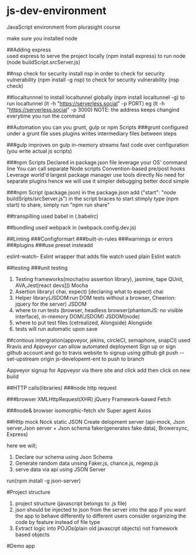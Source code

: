 # js-dev-environment
JavaScript environment from plurasight course

make sure you installed node

##Adding express  
used express to serve the project locally (npm install express)
to run node (node buildScript.srcServer.js)

##nsp check for security
install nsp in order to check for security vulnerability (npm install -g nsp)
to check for security vulnerability (nsp check)

##localtunnnel
to install localtunnel globally (npm install localtunnel -g)
to run localtunnel (lt -h "https://serverless.social" -p PORT) eg (lt -h "https://serverless.social" -p 3000)
NOTE: the address keeps changind everytime you run the command

##Automation
you can you grunt, gulp or npm Scripts
###grunt
configured under a grunt file
uses plugins
writes intermediary files between steps

###gulp
improves on gulp
in-memory streams
fast
code over configuration (you write actual js scripts)

###npm Scripts
Declared in package.json file
leverage your OS' command line
You can call separate Node scripts
Convention-based pre/post hooks
Leverage world'd largest package manager
use tools directly
No need for separate plugins hence we will use it
simpler debugging
better docd 
simple

###npm Script (package.json)
in the package.json add ("start": "node buildSripts/srcServer.js") in the script braces
to start stimply type (npm start)
to share, simply run "npm run share"

##transpilling 
used babel in (.babelrc)

##bundling
used webpack in (webpack.config.dev.js)

##Linting
###Configformart
###built-in-rules
###warnings or errors
###plugins
###use preset insteadd

eslint-watch- Eslint wrapper that adds file watch
used plain Eslint watch

##testing
###unit testing
1. Testing frameworks(mocha(no assertion library), jasmine, tape QUnit, AVA,Jest[react devs]])
Mocha
2. Asertion library( chai, expect) [declaring what to expect)
chai
3. Helper library(JSDOM:run DOM tests without a browser, Cheerion: jquery for the server)
JSDOM
4. where to run tests (browser, headless browser(phantomJS: no visible interface), in-memory DOM(JSDOM)
JSDOM(node)
5. where to put test files (cetrealized, Alongside)
Alongside
6. tests will run automatic
upon save

##contious intergration(appveyor, jekins, circleCI, semaphore, snapCI)
used Rravis and Appveyor
can allow automated deployment
Sign up or sign github account and go to travis website to signup using github
git push --set-upstream origin js-developemt-ent to push to branch

Appveyor
signup for Appveyor via there site and click add then click on new build

 
##HTTP calls(libraries)
###node
http
request

###browser
XMLHttpRequest(XHR)
jQuery
Framework-based
Fetch

###node& browser
isomorphic-fetch
xhr
Super agent
Axios

##Http mock
Nock
static JSON
Create delopment server (api-mock, Json server,Json server + Json schema faker(generates fake data), Browersync, Express)

here we will;
1. Declare our schema using Json Schema
2. Generate random data unsing Faker.js, chance.js, regexp.js
3. serve data via api using JSON Server

run(npm install -g json-server)

#Project structure
1. project structure (javascript belongs to .js file)
2. json should be injected to json from the server into the app if you want the app to behave differently to different users
consider organizing the code by feature instead of file type
3. Extract logic into POJOs(plain old javascrpt objects) not framework based objects

#Demo app
